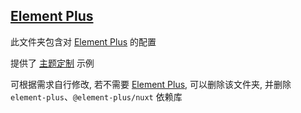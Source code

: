 ## [Element Plus][element-plus]

此文件夹包含对 [Element Plus](element-plus) 的配置

提供了 [主题定制](./app/assets/css/element-plus/index.scss) 示例

可根据需求自行修改, 若不需要 [Element Plus](element-plus), 可以删除该文件夹, 并删除 `element-plus`、`@element-plus/nuxt` 依赖库

[element-plus]: https://element-plus.org/zh-CN
